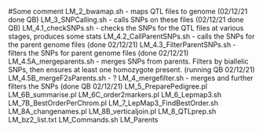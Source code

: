 #Some comment
LM\_2\_bwamap.sh - maps QTL files to genome (02/12/21 done QB)
LM\_3\_SNPCalling.sh - calls SNPs on these files (02/12/21 done QB) 
LM\_4.1\_checkSNPs.sh - checks the SNPs for the QTL files at various stages, produces some stats 
LM\_4.2\_CallParentSNPs.sh - calls the SNPs for the parent genome files (done 02/12/21)
LM\_4.3\_FilterParentSNPs.sh - filters the SNPs for parent genome files (done 02/12/21)
LM\_4.5A\_mergeparents.sh - merges SNPs from parents. Filters by biallelic SNPs, then ensures at least one homozygote present. (running QB 02/12/21)
LM\_4.5B\_mergeF2sParents.sh - ? 
LM\_4\_mergefilter.sh - merges and further filters the SNPs (done QB 02/12/21)
LM\_5\_PreparePedigree.pl
LM\_6B\_summarise.pl
LM\_6C\_order2markers.pl
LM\_6\_Lepmap3.sh
LM\_7B\_BestOrderPerChrom.pl
LM\_7\_LepMap3\_FindBestOrder.sh
LM\_8A\_changenames.pl
LM\_8B\_verticaljoin.pl
LM\_8\_QTLprep.sh
LM\_bz2\_list.txt
LM\_Commands.sh
LM\_Parents
